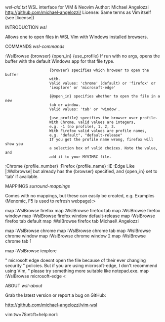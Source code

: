*wsl-aid.txt*  WSL interface for VIM & Neovim
Author:  Michael Angelozzi <http://github.com/michael-angelozzi/>
License: Same terms as Vim itself (see |license|)


INTRODUCTION                                    *wsl*

Allows one to open files in WSL Vim with Windows installed browsers.

COMMANDS                                        *wsl-commands*

:WslBrowse {browser} {open_in} {use_profile}
                        If run with no args, opens the buffer with the default
                        Windows app for that file type.

                        {browser} specifies which browser to open the buffer
                        with.
                        Valid values: 'chrome' (default) or 'firefox' or
                        'iexplore' or 'microsoft-edge'

                        {@open_in} specifies whether to open the file in a new
                        tab or window.
                        Valid values: 'tab' or 'window'.

                        {use_profile} specifies the browser user profile.
                        With Chrome, valid values are integers,
                        e.g. -1 (no profile), 1, 2, 3.
                        With Firefox valid values are profile names,
                        e.g. "default", "default-release"
                        If you get the profile name wrong, firefox will show you
                        a selection box of valid choices. Note the value, and
                        add it to your MYVIMRC file.

:Chrome {profile_number}
:Firefox {profile_name}
:IE
:Edge
                        Like |:Wslbrowse| but already has the {browser} specified,
                        and {open_in} set to 'tab' if available.

MAPPINGS                                        *surround-mappings*

Comes with no mappings, but these can easily be created, e.g.
Examples (Menomic, F5 is used to refresh webpage):>

map <F5> :WslBrowse firefox<CR>
map <F5> :WslBrowse firefox tab<CR>
map <F5> :WslBrowse firefox window<CR>
map <F5> :WslBrowse firefox window default-release<CR>
map <F5> :WslBrowse firefox tab default<CR>
map <F5> :WslBrowse firefox tab Michael\ Angelozzi<CR>

map <F5> :WslBrowse chrome<CR>
map <F5> :WslBrowse chrome tab<CR>
map <F5> :WslBrowse chrome window<CR>
map <F5> :WslBrowse chrome window 2<CR>
map <F5> :WslBrowse chrome tab 1<CR>

map <F5> :WslBrowse iexplore<CR>

" microsoft edge doesnt open the file because of their ever changing security
" policies. But if you are using microsoft-edge, I don't recommend using Vim,
" please try something more suitable like notepad.exe.
map  <F5>       :WslBrowse microsoft-edge<CR>
<

ABOUT                                           *wsl-about*

Grab the latest version or report a bug on GitHub:

http://github.com/michael-angelozzi/vim-wsl

 vim:tw=78:et:ft=help:norl:
